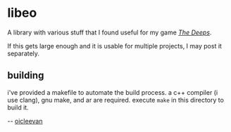 # libeo

A library with various stuff that I found useful for my game *[The Deeps](/README.md)*.

If this gets large enough and it is usable for multiple projects, I may post it separately.

## building

i've provided a makefile to automate the build process. a c++ compiler (i use clang), gnu make, and ar are required. execute `make` in this directory to build it.

-- [oicleevan](https://oicleevan.xyz)
